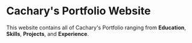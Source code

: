 # Cachary's Portfolio Website
This website contains all of Cachary's Portfolio ranging from **Education**, **Skills**, **Projects**, and **Experience**.